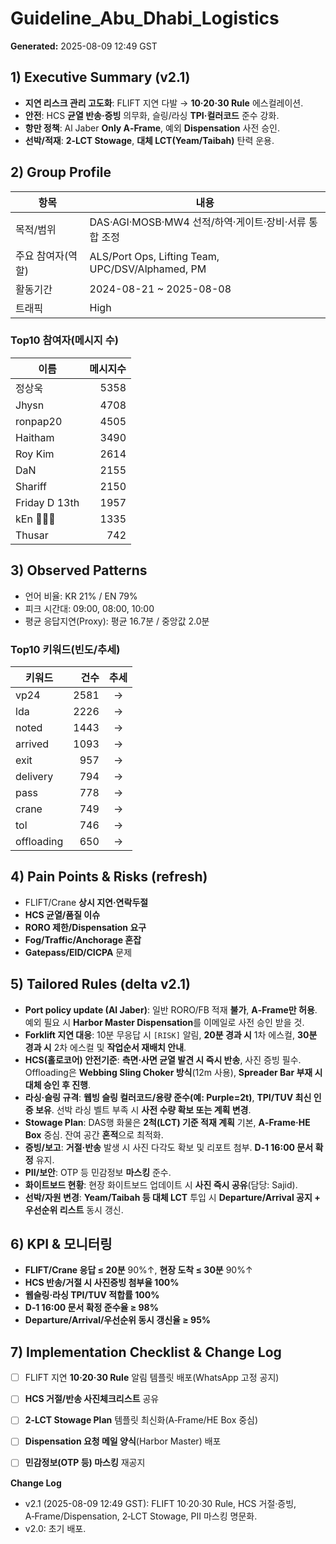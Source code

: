 # Guideline_Abu_Dhabi_Logistics
**Generated:** 2025-08-09 12:49 GST

## 1) Executive Summary (v2.1)
- **지연 리스크 관리 고도화**: FLIFT 지연 다발 → **10·20·30 Rule** 에스컬레이션.
- **안전**: HCS **균열 반송·증빙** 의무화, 슬링/라싱 **TPI·컬러코드** 준수 강화.
- **항만 정책**: Al Jaber **Only A‑Frame**, 예외 **Dispensation** 사전 승인.
- **선박/적재**: **2‑LCT Stowage**, **대체 LCT(Yeam/Taibah)** 탄력 운용.

## 2) Group Profile
| 항목 | 내용 |
|---|---|
| 목적/범위 | DAS·AGI·MOSB·MW4 선적/하역·게이트·장비·서류 통합 조정 |
| 주요 참여자(역할) | ALS/Port Ops, Lifting Team, UPC/DSV/Alphamed, PM |
| 활동기간 | 2024-08-21 ~ 2025-08-08 |
| 트래픽 | High |

### Top10 참여자(메시지 수)
| 이름 | 메시지수 |
|---|---:|
| 정상욱 | 5358 |
| Jhysn | 4708 |
| ronpap20 | 4505 |
| Haitham | 3490 |
| Roy Kim | 2614 |
| DaN | 2155 |
| Shariff | 2150 |
| Friday D 13th | 1957 |
| kEn 🏄🏻🌊 | 1335 |
| Thusar | 742 |

## 3) Observed Patterns
- 언어 비율: KR 21% / EN 79%
- 피크 시간대: 09:00, 08:00, 10:00
- 평균 응답지연(Proxy): 평균 16.7분 / 중앙값 2.0분

### Top10 키워드(빈도/추세)
| 키워드 | 건수 | 추세 |
|---|---:|:---:|
| vp24 | 2581 | → |
| lda | 2226 | → |
| noted | 1443 | → |
| arrived | 1093 | → |
| exit | 957 | → |
| delivery | 794 | → |
| pass | 778 | → |
| crane | 749 | → |
| tol | 746 | → |
| offloading | 650 | → |

## 4) Pain Points & Risks (refresh)
- FLIFT/Crane **상시 지연·연락두절**
- **HCS 균열/품질 이슈**
- **RORO 제한/Dispensation 요구**
- **Fog/Traffic/Anchorage 혼잡**
- **Gatepass/EID/CICPA** 문제

## 5) Tailored Rules (delta v2.1)

- **Port policy update (Al Jaber)**: 일반 RORO/FB 적재 **불가**, **A‑Frame만 허용**. 예외 필요 시 **Harbor Master Dispensation**를 이메일로 사전 승인 받을 것.
- **Forklift 지연 대응**: 10분 무응답 시 `[RISK]` 알림, **20분 경과 시** 1차 에스컬, **30분 경과 시** 2차 에스컬 및 **작업순서 재배치 안내**.
- **HCS(홀로코어) 안전기준**: **측면·사면 균열 발견 시 즉시 반송**, 사진 증빙 필수. Offloading은 **Webbing Sling Choker 방식**(12m 사용), **Spreader Bar 부재 시 대체 승인 후 진행**.
- **라싱·슬링 규격**: **웹빙 슬링 컬러코드/용량 준수(예: Purple=2t)**, **TPI/TUV 최신 인증 보유**. 선박 라싱 벨트 부족 시 **사전 수량 확보 또는 계획 변경**.
- **Stowage Plan**: DAS행 화물은 **2척(LCT) 기준 적재 계획** 기본, **A‑Frame·HE Box** 중심. 잔여 공간 **혼적**으로 최적화.
- **증빙/보고**: **거절·반송** 발생 시 사진 다각도 확보 및 리포트 첨부. **D‑1 16:00 문서 확정** 유지.
- **PII/보안**: OTP 등 민감정보 **마스킹** 준수.
- **화이트보드 현황**: 현장 화이트보드 업데이트 시 **사진 즉시 공유**(담당: Sajid). 
- **선박/자원 변경**: **Yeam/Taibah 등 대체 LCT** 투입 시 **Departure/Arrival 공지 + 우선순위 리스트** 동시 갱신.


## 6) KPI & 모니터링

- **FLIFT/Crane 응답 ≤ 20분** 90%↑, **현장 도착 ≤ 30분** 90%↑
- **HCS 반송/거절 시 사진증빙 첨부율 100%**
- **웹슬링·라싱 TPI/TUV 적합률 100%**
- **D‑1 16:00 문서 확정 준수율 ≥ 98%**
- **Departure/Arrival/우선순위 동시 갱신율 ≥ 95%**


## 7) Implementation Checklist & Change Log

- [ ] FLIFT 지연 **10·20·30 Rule** 알림 템플릿 배포(WhatsApp 고정 공지)
- [ ] **HCS 거절/반송 사진체크리스트** 공유
- [ ] **2‑LCT Stowage Plan** 템플릿 최신화(A‑Frame/HE Box 중심)
- [ ] **Dispensation 요청 메일 양식**(Harbor Master) 배포
- [ ] **민감정보(OTP 등) 마스킹** 재공지


**Change Log**
- v2.1 (2025-08-09 12:49 GST): FLIFT 10·20·30 Rule, HCS 거절·증빙, A‑Frame/Dispensation, 2‑LCT Stowage, PII 마스킹 명문화.
- v2.0: 초기 배포.
